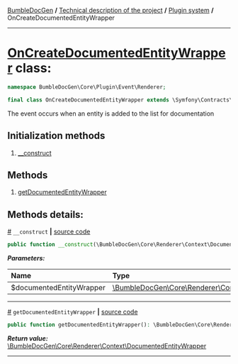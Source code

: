 [BumbleDocGen](/docs/README.md) **/**
[Technical description of the project](/docs/tech/readme.md) **/**
[Plugin system](/docs/tech/04_pluginSystem.md) **/**
OnCreateDocumentedEntityWrapper

---


# [OnCreateDocumentedEntityWrapper](https://github.com/bumble-tech/bumble-doc-gen/blob/master/src/Core/Plugin/Event/Renderer/OnCreateDocumentedEntityWrapper.php#L13) class:

```php
namespace BumbleDocGen\Core\Plugin\Event\Renderer;

final class OnCreateDocumentedEntityWrapper extends \Symfony\Contracts\EventDispatcher\Event
```
The event occurs when an entity is added to the list for documentation

## Initialization methods

1. [__construct](#m-construct) 
## Methods

1. [getDocumentedEntityWrapper](#mgetdocumentedentitywrapper) 

## Methods details:

<a name="m-construct" href="#m-construct">#</a> `__construct`  **|** [source code](https://github.com/bumble-tech/bumble-doc-gen/blob/master/src/Core/Plugin/Event/Renderer/OnCreateDocumentedEntityWrapper.php#L15)
```php
public function __construct(\BumbleDocGen\Core\Renderer\Context\DocumentedEntityWrapper $documentedEntityWrapper);
```

***Parameters:***

| Name | Type | Description |
|:-|:-|:-|
$documentedEntityWrapper | [\BumbleDocGen\Core\Renderer\Context\DocumentedEntityWrapper](https://github.com/bumble-tech/bumble-doc-gen/blob/master/src/Core/Renderer/Context/DocumentedEntityWrapper.php) | - |

---

<a name="mgetdocumentedentitywrapper" href="#mgetdocumentedentitywrapper">#</a> `getDocumentedEntityWrapper`  **|** [source code](https://github.com/bumble-tech/bumble-doc-gen/blob/master/src/Core/Plugin/Event/Renderer/OnCreateDocumentedEntityWrapper.php#L20)
```php
public function getDocumentedEntityWrapper(): \BumbleDocGen\Core\Renderer\Context\DocumentedEntityWrapper;
```

***Return value:*** [\BumbleDocGen\Core\Renderer\Context\DocumentedEntityWrapper](https://github.com/bumble-tech/bumble-doc-gen/blob/master/src/Core/Renderer/Context/DocumentedEntityWrapper.php)

---
